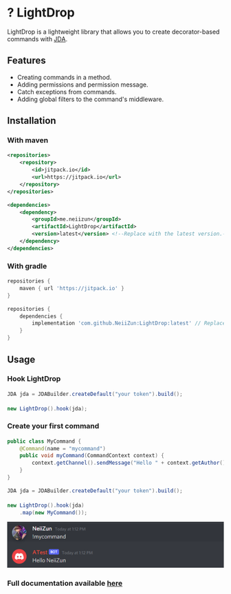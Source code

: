 # ? LightDrop

LightDrop is a lightweight library that allows you to create decorator-based commands with <a href="https://github.com/DV8FromTheWorld/JDA">JDA</a>.

## Features

<ul>
    <li>Creating commands in a method.</li>
    <li>Adding permissions and permission message.</li>
    <li>Catch exceptions from commands.</li>
    <li>Adding global filters to the command's middleware.</li>
</ul>

## Installation

### With maven

```xml
<repositories>
    <repository>
        <id>jitpack.io</id>
        <url>https://jitpack.io</url>
    </repository>
</repositories>
```

```xml
<dependencies>
    <dependency>
        <groupId>me.neiizun</groupId>
        <artifactId>LightDrop</artifactId>
        <version>latest</version> <!--Replace with the latest version.-->
    </dependency>
</dependencies>
```

### With gradle

```groovy
repositories {
    maven { url 'https://jitpack.io' }
}
```

```groovy
repositories {
    dependencies {
        implementation 'com.github.NeiiZun:LightDrop:latest' // Replace with the latest version.
    }
}
```
## Usage

### Hook LightDrop

```java
JDA jda = JDABuilder.createDefault("your token").build();
        
new LightDrop().hook(jda);
```

### Create your first command

```java
public class MyCommand {
    @Command(name = "mycommand")
    public void myCommand(CommandContext context) {
        context.getChannel().sendMessage("Hello " + context.getAuthor().getName()).complete();
    }
}
```

```java 
JDA jda = JDABuilder.createDefault("your token").build();
        
new LightDrop().hook(jda)
    .map(new MyCommand());
```

![](images/img1.png)

### Full documentation available <a href="https://neiizun.gitbook.io/lightdrop/">here</a>
